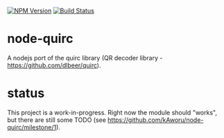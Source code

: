 [![NPM Version](https://img.shields.io/npm/v/node-quirc.svg)](https://npmjs.org/package/node-quirc)
[![Build Status](https://travis-ci.org/kAworu/node-quirc.svg?branch=master)](https://travis-ci.org/kAworu/node-quirc)

# node-quirc
A nodejs port of the quirc library (QR decoder library - https://github.com/dlbeer/quirc).

# status
This project is a work-in-progress. Right now the module should "works", but there are still some TODO (see https://github.com/kAworu/node-quirc/milestone/1).
